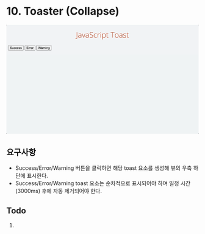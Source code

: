 # 10. Toaster (Collapse)

![Toaster](/images/toast-ui.gif)

## 요구사항

- Success/Error/Warning 버튼을 클릭하면 해당 toast 요소를 생성해 뷰의 우측 하단에 표시한다.
- Success/Error/Warning toast 요소는 순차적으로 표시되어야 하며 일정 시간(3000ms) 후에 자동 제거되어야 한다.

## Todo

1.
